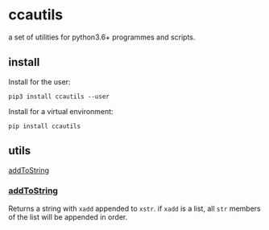 # ccautils

a set of utilities for python3.6+ programmes and scripts.

## install

Install for the user:
```
pip3 install ccautils --user
```

Install for a virtual environment:
```
pip install ccautils
```

## utils

<a name=menu></a>
[addToString](#addtostring)

<a name=addtostring></a>
### [addToString](#menu)

Returns a string with `xadd` appended to `xstr`.
if `xadd` is a list, all `str` members of the list will be
appended in order.

[modeline]: # ( vim: set ft=markdown tw=74 fenc=utf-8 spell spl=en_gb mousemodel=popup: )
